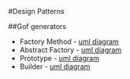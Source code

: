#Design Patterns

##Gof generators
- Factory Method - [uml diagram](https://viewer.diagrams.net/?highlight=0000ff&nav=1&title=FactoryMethodPattern#R7VtdT%2BM4FP01FbMPoDhfLY%2B0hRkkWFUw0uw%2Buo3benHiruNC4devndj5dNrSNsBoIyGIrx2nvuf43nOd0nNG4eY7g6vlPQ0Q6dlWsOk5455t28AdiD%2FS8ppaBo6bGhYMB6kJ5IZH%2FIaU0VLWNQ5QXBrIKSUcr8rGGY0iNOMlG2SMvpSHzSkpP3UFF6hmeJxBUrf%2BwgFfqlV4Vm7%2FgfBiqZ8MLNUzhbOnBaPrSD0vohFKe0Kop1FD4yUM6EvB5Fz3nBGjlKdX4WaEiHSr9lh6301Db%2FaRGYr4Pjeg25EbTuOrBxRd8us3cP8QXZ976SzPkKyVK25vKA1uI47YHM7UWmL%2Bqj0Vv%2BCQQLFIZzinEX9UPUC0IcGLSFzPkLxbGJ4R41g4%2BUp1cLoS1tkSk%2BAOvtK1%2FNgxFx7UreGSMvwmpoVEzSm6GVd8sf3SiEd5pzBbwspQLMZMtC9AxXQPN6WBdzDmyjCjhMBVjKfZMkLIFjgaUs5pqAbVXa28L1eINgWTcv13REPE2asYonq1p9UG8X3FipecbkDblgWqaRtUDF9kM%2BdQiwuF9juQ79eQr2FNcIJzzBl9yvaFdNEcEzKihAqQxwnjc%2FAJmnMD9CEOApJMtoIzHC1%2BSiqMz0FuuUtuHDu55UF5QZoY5ZDDFCSJCIFTRCY0xhxTOT9Lxw5XFEc8cZU37HnjxML4iEZiERAn6CEB%2FguSBDDgunWT7AZboSuYuhe4g5awHRiwHcowi%2FifMETf%2Fug5VwnUTLi5BrtYJM9gr8D8fuTTTV8G2a2DLE1U3DsnSYxcCr6gyAB8GeChcOrIuvAk1PZItEHe%2FjT0de7bhb5mycnh11u5hL9Pkv1Rgtr%2Fdy2zjwp5KSms1Ub8TtxjpfbzBELZ5xb6JEvOFfayT0X9bE5xtVB%2FkydPteEeSfGQGsXyptWBwraq2pZMfm4tG%2FQjQPPTDlpnyuBsodW5zxNlQQO5hdJhj2oDWclTrDO5tLNt62jjY2UOZr%2BNJ%2Ff9yJXAZA4tlfhTCCIyWGmdkq4Y2Kp9A0NM5H79gcgzkrNK3%2FBQ645TZHyglZ8WxZefnfNtpxYYrjccRUFc87UwXklhLVpTQqXQGgqTdqOfNm8SBydxueC7RA6jQHWgDeZ%2FyWsRldPW34We8abYeNWNSKw2vUkmSWWQ94ELy8kM%2Bc1Jq3T3BDEsnCZ16HYJF9M1m6FtTlPRVChRkT93Z10UlGqNOj9M8DNEIMfP5XLEhL%2BabiLTYM41x6rIy8sKhdJVqruKRUJlIr88zwC45XlSJ9TmSdiYLfFwgrp1gk6kAKBdHXKiOqQWlAaGoDT4yKDkug1qtZxr40quPZtQJohx1snX7fI121JHVS8mRrSmX936qURXm54MXs%2FeD962ilO3fvLwJUXI4YpBY%2FKVFQO4LOeBvvd7KoZ%2BPXsM4VN3bnmyc8uKXnDtul5wjGdbbjMlG%2BIHnf4jD%2FdtK4mgxcAP40D8FC3bSeEX1qRY1OWO5r1zjDQwg%2F9u7EVTwf%2Bezd900Dmj9OlbrhhtV2vJ5ORzZPeurB3vOToVeSRVDKegRqpU887pDsHrtaSE%2FAbOOFXTdwni%2BAThWeUE4Xn1BOH2P7KgHHTlw977enCK6tAIb2vvtvymmM8Q5Ehu8ebIb3dhv2V6GMK%2BkR6tHR4AyyQKmgtLukp8nReSoFxl2lvryvyg2q0dVLuHnFN%2FbKWqIuXOQrX%2FiZWqXalUfevAStX1dkzUcqkKrMsaM287SdKCJHHLQDsGSeI4hqBUfWtyuqCkv%2BhWP%2BROsZc0uMOxemkKGYN1OnS5qWE7HVW%2BmnjQXnICwMCDTpueCmDD2bYR4LbEKQB2p06%2FcgQwfO3SSBCnvUzwGd%2FByGWq59kVmer3D9Gph2vOwb5vR7LN1KnOowhner%2FezLQAw5BGwc8ljmoEy9lnu3vxDRS5Zl3Y%2FnElkWU5xaLoAti6SGr4HpFonI64WfL%2Bf5RLToW47uBUxBXN%2FN8e0uH5v5U41%2F8B)
- Abstract Factory - [uml diagram](https://viewer.diagrams.net/?highlight=0000ff&nav=1&title=AbstractFactoryPattern.drawio#R7V1rc6M4Fv01rpr9YBfi7Y%2Bx89jeTaZSndnd2Y%2FEVmI2GHmBdCf960cCiYckbGwj8PSoa6omyICNztE9917poom13H7cJcFu84DWMJqYxvpjYl1PTNN0fID%2FR1o%2BixYAgFm0vCbhmrZVDU%2FhD0gbDdr6Hq5h2jgxQyjKwl2zcYXiGK6yRluQJOh787QXFDW%2FdRe8QqHhaRVEYut%2FwnW2KVp9x6ja%2Fw7D1w37ZmDQT56D1dtrgt5j%2Bn0ximHxyTZgt6Gnpptgjb7XmqybibVMEMqKv7YfSxiRfmU9Vlx32%2FJp%2BZMTGGddLoBflvb2Ob36CuN5dvMDPHyNb6ZOcZdvQfROu%2BLLLULrL3EGk5dgRZ8lzT5ZT6Xfw20U4Ie0Fi8ozp7oJwAfB1H4GuO%2FV5BcjRu%2BwSQLcSdf0Q8ytMOtq00Yre%2BDT%2FROfnaa4R5kR4sNSsIf%2BLZBRO%2BJP04yyhfTbZzxRK7EzQZuTWCKz3lkfQG4pofgo3HifZBmtGGFoijYpeFz%2BRjbIHkN4wXKMrSlJ4ldTXufPCH8qDXRrr%2BDaAuz5BOfwj5lNKBDxGXH3yu%2BAZe2bWpcY20BpfhreesKa%2FwHhfsI6D0BegHsKMyBTrMEvZUDg%2FTRSxhFSxQhjPJ1TvkK%2FQi%2BZBLst%2BF6HeU32wWrMH79jXDhegqqlvv8wmuravlKe4E0JSgLsqBAiUASBc8wekRpmIWI3D8pzl3sUBhneVc5i4lznbck2RLF%2BCGCMIcPYvS%2FQ8IACbB7R8lhtCm6mKqdwPUVYetLsF0QOwuzX4Mt%2FOVvE%2BsqhzrB3SzAjh8yK2HnYD4e%2BWLUN0G2RZBJE8LXvkS5kdxgvsBYAnwT4AXu1KUxcwjU5hIfg%2Bp4NPQtuxv6jCX9D21bwH8ZvGhj3pcxnwK7ac1tW7TmlnTA20dDjp7%2FR1we08hNXt1SB%2Bka%2F1dv2c8Kt%2FZQlEba2LcPnnOsvRz8o7HHhxT%2BY0Z%2Fm%2FVfIfT2C7P5%2BPfZb2G22sCYSEKuCEtzcmVwDmDRs1oieuaMRCOknHFUuX%2B%2BJbDkX2%2BkB8IgJgy4DVYZot%2BjNeN8zSiDyTJGFiXDnEsYUMaa51Dg5sa%2Bu7bc%2F19PTXh39%2Blvnj1rOpeFAIs8fi7xvw9JT10VcXYg0uGvZQgEuDvYhmKgHSMeUhoocxZ9MQeQCjCf4hy0moE%2FtXtQ2s3Opt4xuyGsLBh0W4Y5jgb%2FWXkAeVCoI0I1HHA7GntbldwDYy6wgIJ%2F9Uz6YpVpxe85SjS5nB%2FwJIGCJWHBXBkLmNNRY8GUCn5K8b9FCSVGqoW%2Fs0moxtdZYaOMDcqUHwAgsKEX5f8Z0wInACwRfinAqoS%2FnIUTMwEJDDJIwrx0b0LA1NmAYagi8Q%2BkVLFUxYKiJfhHsMOin%2BYs0T5B5RMciAH3%2BwQ2aLoEnt9xGtDvQQSkwLeZCOISEDugZ4q6It8%2Brs6eJ%2BzDBZD%2BPDEJ%2BFd1APoHVyL%2FqiaBpb9OnAQsw%2F5bOri5ieA8%2F68Hec88kGj7sINcTPA9vaebUIt6T6JucbPB866IKxP1toyfFvVexrtz2aKuV3apA3dsUd%2BzskuL%2BoA8GF3Ugei6%2F4oJEEFx8k7r%2Bmm67nicrndds6tM10GbT6%2BFvR9H%2Fui5%2BoEHvejKa2nvDd6xtR3smajX4j4kE0ZXd1PMxzdW52mN70njy9V1l5OQ1xl5pUO%2Fp9IddUNf5%2BQVwju2xps6K38hA318jRed%2BQVK0tVGi3tP4j6dcwG8ZM39wOKuM%2FNqx%2FyFp%2BZNnZtXCO%2Fo4q6z8xcy0McXd3G5%2Fb%2FJM4Vvet69L3nn1V1ShD2surPVmVrdFQ36%2BWWru6XX0yuEd2x1t9oSc1rdB2bC6Opui1S42sIEw6Jr5xUIvc9NxJueaApMX0KAPgrp5KXzbZ6%2BLp3v0QwUw%2Byo0nkZC9SZAZ2qVwivrG5eBq%2By9fN7UvW6bn4YDsjq5mUcUFYXZ4sJu3phnFb6npXebSq97YgEsAyZETj%2BxWodF%2BUY%2B1L2Wur7sgPesVIvpYE6qZc5fFrqe4JXVikvhVcVumK2Vkv90ByQvBFPxgFlUu%2BI2bt6UK81vq9ZecCF8643duKe2R%2BduFdUS3Pha%2B4cHcgrhHfsxL2j19xdyEAfPXHvilS4%2BchgvBar5nDjFdlaBB89R4jo6wI3UQEGbnF4G5Lvz%2Ft%2Fk22ZVOcbgsA1%2FQD3WPL5e%2F3gv%2BQAY0EPrz%2FqH15%2FsqOPMPud3pH8XbsKH1UXkQN2TfEUcC1sdyK8xy5F78kK7oOSjlrsduBxQvukdbMBEXIZxgmMgiz81vxxMpDp7R4JpyvPwfKbjoPHvy6xeCh6VUUV4UaOfeBGxUMLN8o5Vz7jGTQU4w31NKR0MmaeU2fUXj6dyt0eecicwzoP95j5QYg4tQynQSDfP5GJU%2F7lET4Yloqse%2BurkN%2FxNyYCE3W8c2K8Y5tNsowf73iyhSo63unNDSoAvtx4h82f63hHBbxjxzueLJrV8c4ITBg93vHEGqPbJITrR9KZSL8rpD%2BRt7hCYr%2FrLmDqRF7XGqkd%2Bxdea%2BTpWiOF8I4u8rrW6EIG%2Bugi74sh%2FIDZpFOSSTMbD59aQgnMDAccSoeSo0eYhLjTiPvRe56JukqXlGcyD%2BUpu6aZbP41JwMnPH0x4Bwu7w4mJ%2BXdj6F2jzxkL%2FY7yMPhaPjT5N0lmx4OOP0zAwZn9YBhKSCjakvZ1VAOR1CXWzY65xcJdSYotzTFd61hCTrq%2FOTMdedHy%2FIFEpQVXx9kqDkcRYHnzhi6jKWON2NFhccSFfjWDDjz8p%2FH0daZ4bbq42FJLCadLn6S%2FahZ0T6p2tWYDklVTu7n%2FCbEXUmKST8zsOvJ%2FrGyScZSj%2FDfHZabYlJsSAPrgKZ9NR33z2hfgUjakZeGAP5lEO6pnDX3c9YfgbNiIk8HTy3B08UR0%2BQi77l3KjGt%2FcScD0%2FM8uWp%2B1LMNUquw2CL4vVvmzAWmFjR1LS7GtMGNbsTM%2F%2BCakXd3PP3W1N80I8x3b9L40HSegNG%2FNxu9d6pLoDDb3jH30g5RTu8k6VGUbSDTW6Cpgk1O3LTNtym4Zx7B0N9mWpXtLVNr0bbqTEzABiTtxLHVc7aAdeH%2FjSsBeLsTq3c%2BAFmG12QVJwkmaKiXXfWll5cCGS6kgJUth1IfZKntOb9FyKDtiJFXYjc584AoMVe7alElhFB3R4gZgenS8%2FrnwywrBZZBrCyXUBMmcfC79qtt%2BcekhOy7bkHHvRtNWwVKRo7ubM1XnKeaIb0zRB%2FfFkYM7PZzBJ1DMVJDFOESd2ymmrjGYbgwUx8KxUURDQ%2BF4iYfHVQ14hGmMI3Bo5oJG8%2Bv%2FwkZiNPNFjlJXu5YAcmtrwnUwUTTY6J5olM9LiEqDV0bC15S%2FvFMzE3lX6DjmCw9M%2FeV%2BYcJumAM5c%2BlwByTiUpby6FG6kmqSXOoX%2FN%2BwbHTIfTlzUecrnLPGkjz8fX8znAZg31FD3mDUsqYSdrg15RHEQ3VWvLGtFjCtiHLThuSch3rThutb%2BURSRHy5aVnjuNZPbFbM6jsPilUi3MvirySeVp1Ctv%2F8GC5%2BLs%2FV38%2Bcx7bn0O98zzjcbvwX8UT8hdzR4XvbykUNFQFx13RtXaGMfMvieZE5YorQVItdHeKTJrTZmuUBzDFYu9JiXnTtths2XVfPkWqCPHxXnRkSW6n2A2k9jS4%2FqZJa8uuKN76md8mCCU1bmfBLvNA1qTvrr5Aw%3D%3D)
- Prototype  -  [uml diagram](https://viewer.diagrams.net/?highlight=0000ff&nav=1&title=PrototypePattern.drawio#R7VtJc%2BI4FP41VHUfkrJkG8iRrXtSnWSoJLP0KSWwYlQRFiWLBPrXj2TJ2MYySxrDHHxK9KzF0vve57eIljuYr75ztJjdswDTFnSCVcsdtiCEwOvKP0qy1pKu62lByEmgRSATPJFf2AgdI12SAMeFjoIxKsiiKJyyKMJTUZAhztlHsdsro8VVFyjEJcHTFNGy9B8SiJnZhe9k8j8wCWfpysAxTyZo%2BhZytozMehGLsH4yR%2Bk0pms8QwH7yIncUcsdcMaE%2Fm%2B%2BGmCqjjU9MT3uW8XTzStzHIlDBkze3%2B4n4ezP9suv4McteHCG8fqqrWd5R3RpjmJAiZpQv7JYpycUf5A5RXJzbv%2BVReLJPAGyjSgJI%2Fn%2FVI7DXAreMRdEHm7PPBBsIaXTGaHBHVqzpXrdWMiTS1v9GePkl5wWUTOnfMyFwQlsF3o8qZFS7Egpx7HsM07PAGyJ7tGq0PEOxcIIpoxStIjJZLONOeIhifpMCDY3nczhyO3g1RYOk9G4Whdgo2FpNJjNseBr2cVMc3VjQGHsxe2a9keGvo4RzXLAg0ZfyOA93My8WexR2geKQrmto1YDbctyqRWnyyEqFRwhgfsK8XEebvKf3EYzUQLCIwDZLQGyBEVKEhjGgrO3jbkqDb4SSgeMMonBYWKIGTYpfhUWZM5JENBksgWakih8VkgdXoFMcpcMHLqZ5NGcjxJxJpBAGkMKMBRNMB2zmAjC1Pxc9%2B0vGIlEcoh%2Bv%2BUPEwkXAxbJTSCSYAZLbH5ghc9q2OUBVm3OZdSti%2BjZp%2FZuNcgK6j5Wtynb59kG8YZqdlLN4aTShn7BzL32gWYOAPwMrRyynn8AiZ2BVQAoIe9K07gii16CPy5tu6XezQWZQnKwlIoRG9rZopnjmUcDtUgyXplklIjJsa80cR1mkq9wZCGeIsH05akPnGtfUQ0cyDbI2jWyD3Ds%2BDySfnZ95H6PfzwrCsR6gRsQnAkEPrw0CHwrCKLlfIIbLjgXDDrdS8MANo5mfeoFjndhV7Mc2I7lGbKE6xuH8zQOJ%2FCLcSWwOIAutDmcba9a79UO5yHr3fxPHM6OhV76yuVEPNZfmVsV%2B2grbT4vR%2FPP0ZGuFYj1fV6aPEaN6rU4kVb11vZ1uamybo4lrYxRHOMoxFxa%2BJfUmTTBprSRzME0XudXRQgD2OppTmjY4MRwOfSzVBsbwHLiK4%2BXZ76cvjVAuTxQupf%2BbMBynioPlHsSkXcUNVC5PFQ2OdOLYcVzS1hJcppUquxLo%2F6a1e%2BWExhnpoqyhzlaCZzGM3ltS2FPFclla0KZCjD7UmQiUNDWzW9ErZ8oYCbmaayalLaTMqeTdJNv%2Fq9qyPM3zZ%2Bq57Ujz8MIhqt87%2BE6ba2I0EM9v23aauyVc%2B3AjhFkY1UjP3SMOZEHp2LwbPJtod45DkrF%2Fq2IVp4OW%2FIp3qV%2Fo0sZq4d4F1A0EMpAsWU%2BOKZIkPfi2%2B2IgcfKErL413OL8a%2FnOcUp9K7MKJi7CrA1UQdsBdKdrYn0rksTnSo6dsv%2BkJWmmsTM5xIzbWdLv7DsAW%2Fu3hTYqvOpCwaHrHdIdvcMiRm3KnR7%2FjkevYx7T0%2Bjh%2B%2Bjx5dB77EpBpzqY%2BoeXRi0o7M2V6oqPktA8fz41%2BBHA4YzgcGS2zkzGKpisAQM97cPt3%2F3Hho4nAkOlkLheeHgQgscmkzuidRrKxRa9Qtq0285jNbmLh3gRHU6ls6MvbHwE0PgYOe0NgiU7wVpCMSYawgUE25fcwW8Bg6nhoN3aW%2FQLd8Q2jDCQ5JcbSihZgx0Lu0EuuX7IyklpBiwJNwbRqgFDTcX9wGrbnNIRnheL3S6vSGDmrID8EAXsT712y5zGDJI1L%2BhAnW9rPEO6gSDf2ln0SvHg6Ck51zFhS2Sw87VVHK1F5hmndPeAUFzFgXPMxJtJaSBlwpylRpV6kiz4lIdMxayCNFRJt0HoYnJPFcWelq5Mk%2Bu6rOnyANaWYHHjKqs7ujDO03RxvD0%2FqKNZ0dZ%2BoM5s2D6eznd%2Bs3qjb%2BVJIdp%2B9jqjd8tTlQqA9VcvfFs4dJeA8hKjBYbqK44WgEFdyPqs%2Bg9IRLbBwIRVtBdHdVDuAc2l8efbGa%2Fh9bds9%2Bbu6P%2FAA%3D%3D)
- Builder - [uml diagram](https://viewer.diagrams.net/?highlight=0000ff&nav=1&title=BuilderPattern.drawio#R7Vxbb%2BI4FP41SDMPrRInIfSxQLs7UitV09md7aObuMQaEzOJmUJ%2F%2FR4nDiHEgXBJ4cESUvGJL7G%2F79xs054zmi7%2BSvAseuQhYT1khYueM%2B4hZKObAfyRkmUuGThuLpgkNFSVSsEz%2FSBKaCnpnIYkrVQUnDNBZ1VhwOOYBKIiw0nC36vV3jirjjrDE1ITPAeY1aU%2FaSgiNQvPKuV%2FEzqJipFtSz15xcGvScLnsRov5jHJn0xx0Y2qmkY45O9rIueu54wSzkX%2BbboYESaXtVixvN19w9PVKyckFm0a%2FA7%2FsV%2BG%2Fd%2BILEfxv6%2F3P6%2F85MrJe%2FmD2VwtxRP9%2BMDDOWUhSdSLi2WxTuk7nTIMU3SGbzwWz%2BqJDWXM6CSG7wG8DrR0hn9IIigs8a16IPgMpEEEPT%2FgJZ%2FLl04FrF9RGkY8oR%2FQLWaqT3icCMUW1K%2FUeJYtQWyBNCEp1HkqVsLeED3iRaXiA06FEgScMTxL6etqGlOcTGg85ELwqaqklgimQxaNa2%2BvEAUlIXxKRLKEKqoBGigSKP1wClK8l2xzfC%2BXRRWmIcVyxfDJqu8Savii0N4DebeGfA8NZaN4kpCQwsRgxNtcv%2FCyxgRYC5EhlPBfZMQZB8jHGfuBGpSxDVHBDkbeRCM30hkOYPiHrM7YLSXf1YJIEYe2byxTpIiGIYklrlxggXMQJWIzTrPXH%2Fe8IXxgrUfWtdfz4MVHULbLMnxk9USMeAxzwTTDkwBD3olkSTvwm1WrzgjFAKBzKwIU9U6Ov6fBfwNjRjPscowLu2gfBPAUoGKkRPSHBHx8ZddQd%2BqoOxqEGX4l7ImnVFAu%2B0%2FyuhvInwtcD7UDd9ARtv0G3cZh%2BG2l3l9gSWCVe9IUuaXWf5VaP0K9W2vdE3yTRv0NB8QYghNzpd%2FSE3RmCGy7gS0TIjIKfPmaO4KsYIjQFREG5%2FYIfo0HIyYtgokCt0aBqjVpjsu3x4ZeNTT0NAbBt%2FajgRrrO6RKOJ7ArFaD9auDuZo41O5rRivyuWI0zADeGAsylLlPWuPeapqH0%2FHGBChH2Bp%2F3%2BhTC3tXAUqR1Wzmnc3exdicw6yL725o%2FI0m3kA66DuLN3SZp1Hstoqdq85eeaUW3q7Q1eWVKppc5R5pEVKavYVOSFB4610k6C6naMpA0woLymRUKU1l%2B8mkHZ9CFl0C%2BrlkqSceJTFMRHDqiMBFXiUi8A%2FNAU5HABPqH6Xflx3ro%2Fr%2B0igiJDUa3dXp0uDsGo3q54pGo9trdBPel6LR9Rj%2FbiFIsQ%2B0DjIIb%2BX5PJReGZc6NQSRUjq7nxfvqRw%2FW%2FlITAv1zE7Vs101K6sGb%2F6fLEC8pIovqmZWGC%2FWa46XRWlBxVozKL2sPSkbyULRJp8FCWt3BjYUEmbK50lAWhg%2FMDWQAB1gxHUYJ4RhQf9U327LPuCTpG1pLhx7Y8fRsapd5LNSrdDajYKNjlx%2FR0f5rGsdnWqHENWzjCEJQGONYzmNY%2FG8i3MsA%2BNYjnEs%2FYt2LIX9MI5lt2PpG8fSmWNxdEfizQTks2zzpyScXWUjask%2FF%2FnrDLSub%2FpoFwtl6YkkFKYs3dclULPYz9lNzQbvY6i5hZroHNSs0tJrbRr9CyegZwi4NwFbpPZrBAwpnvI4%2FBHRKg%2BtCg%2BRe4iLtlrz0PXdNSLa15bvbyWjLGxa1RMS1LlpSVDju%2FfnZ%2F14ud1FRpMkHpgkVvG23XqO6Ax0SURX50mO7vDR5Iitbym6eri3XDDQwtsRum49RzTXVc9BBN0lAx0ROjs3dnTHhntdc0fW1l87GYocSRHd1YJPpYhbz5Y%2Bc0PJH6zy9zzutO2dudP2hB6dJaFyWoaruUaaeHUvijb8BFNaMJxfhLrHgeDJ8pGIiIcmgD35FdmN43NkacyWqzFbfauZtceZLfPjvGO8krv%2FTy918HYWwTZdjgwSggXZ4xd6ba7JmSDmSLro4lwdXboLYur3I7dFLyfdcVudgu2587sepaxOITqPU9y2gUrDMWgHcYo7OFGc0ne7ilOgWP4Xirx6%2BV8%2BnLv%2FAQ%3D%3D)
